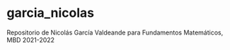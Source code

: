 # garcia_nicolas
 Repositorio de Nicolás García Valdeande para Fundamentos Matemáticos, MBD 2021-2022
